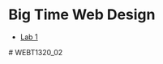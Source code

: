 <h1>Big Time Web Design</h1>
 
<ul>
    <li><a href="lab1/index.html" target="blank">Lab 1</a></li>
</ul># WEBT1320_02